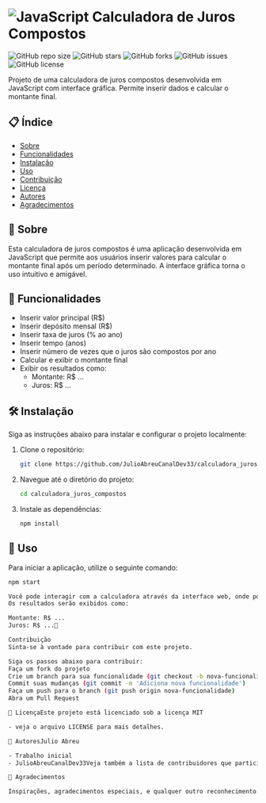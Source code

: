 # ![JavaScript](https://img.icons8.com/color/48/000000/javascript.png) Calculadora de Juros Compostos

![GitHub repo size](https://img.shields.io/github/repo-size/JulioAbreuCanalDev33/calculadora_juros_compostos)
![GitHub stars](https://img.shields.io/github/stars/JulioAbreuCanalDev33/calculadora_juros_compostos?style=social)
![GitHub forks](https://img.shields.io/github/forks/JulioAbreuCanalDev33/calculadora_juros_compostos?style=social)
![GitHub issues](https://img.shields.io/github/issues/JulioAbreuCanalDev33/calculadora_juros_compostos)
![GitHub license](https://img.shields.io/github/license/JulioAbreuCanalDev33/calculadora_juros_compostos)

Projeto de uma calculadora de juros compostos desenvolvida em JavaScript com interface gráfica. Permite inserir dados e calcular o montante final.

## 📋 Índice

- [Sobre](#sobre)
- [Funcionalidades](#funcionalidades)
- [Instalação](#instalação)
- [Uso](#uso)
- [Contribuição](#contribuição)
- [Licença](#licença)
- [Autores](#autores)
- [Agradecimentos](#agradecimentos)

## 📖 Sobre

Esta calculadora de juros compostos é uma aplicação desenvolvida em JavaScript que permite aos usuários inserir valores para calcular o montante final após um período determinado. A interface gráfica torna o uso intuitivo e amigável.

## 🌟 Funcionalidades

- Inserir valor principal (R$)
- Inserir depósito mensal (R$)
- Inserir taxa de juros (% ao ano)
- Inserir tempo (anos)
- Inserir número de vezes que o juros são compostos por ano
- Calcular e exibir o montante final
- Exibir os resultados como:
  - Montante: R$ ...
  - Juros: R$ ...

## 🛠️ Instalação

Siga as instruções abaixo para instalar e configurar o projeto localmente:

1. Clone o repositório:
    ```bash
    git clone https://github.com/JulioAbreuCanalDev33/calculadora_juros_compostos.git
    ```
2. Navegue até o diretório do projeto:
    ```bash
    cd calculadora_juros_compostos
    ```
3. Instale as dependências:
    ```bash
    npm install
    ```

## 🚀 Uso

Para iniciar a aplicação, utilize o seguinte comando:

```bash
npm start

Você pode interagir com a calculadora através da interface web, onde poderá inserir os dados e obter o cálculo do montante final.
Os resultados serão exibidos como:

Montante: R$ ...
Juros: R$ ...🤝

Contribuição
Sinta-se à vontade para contribuir com este projeto.

Siga os passos abaixo para contribuir:
Faça um fork do projeto
Crie um branch para sua funcionalidade (git checkout -b nova-funcionalidade)
Commit suas mudanças (git commit -m 'Adiciona nova funcionalidade')
Faça um push para o branch (git push origin nova-funcionalidade)
Abra um Pull Request

📄 LicençaEste projeto está licenciado sob a licença MIT

- veja o arquivo LICENSE para mais detalhes.

👥 AutoresJulio Abreu

- Trabalho inicial
- JulioAbreuCanalDev33Veja também a lista de contribuidores que participaram deste projeto.

🎉 Agradecimentos

Inspirações, agradecimentos especiais, e qualquer outro reconhecimento.
